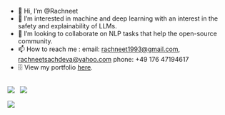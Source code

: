 - 👋 Hi, I’m @Rachneet
- 👀 I’m interested in machine and deep learning with an interest in the safety and explainability of LLMs. 
- 💞️ I’m looking to collaborate on NLP tasks that help the open-source community.
- 📫 How to reach me : 
     email: rachneet1993@gmail.com, rachneetsachdeva@yahoo.com
     phone: +49 176 47194617
- :file_cabinet: View my portfolio [here](https://rachneet.github.io/).

<!---
Rachneet/Rachneet is a ✨ special ✨ repository because its `README.md` (this file) appears on your GitHub profile.
You can click the Preview link to take a look at your changes.
--->

<div style="display: flex; flex-direction: row;">
     
 <img class="img" src="https://github-readme-stats.vercel.app/api?username=rachneet&theme=radical" />  &nbsp;
 <img class="img" src="https://github-readme-streak-stats.herokuapp.com/?user=rachneet&theme=radical" />

</div>

<div align="left">

<img class="img" src="https://github-readme-stats.vercel.app/api/top-langs/?username=rachneet&theme=radical&layout=compact&hide=jupyter%20notebook" />

</div>
